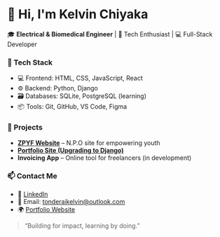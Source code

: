 # 👋 Hi, I'm Kelvin Chiyaka

🎓 **Electrical & Biomedical Engineer** | 🧠 Tech Enthusiast | 💻 Full-Stack Developer 


### 🔧 Tech Stack
- 💻 Frontend: HTML, CSS, JavaScript, React
- ⚙️ Backend: Python, Django
- 🗃️ Databases: SQLite, PostgreSQL (learning)
- 📦 Tools: Git, GitHub, VS Code, Figma


### 🚀 Projects
- **[ZPYF Website](https://zpyf.netlify.app/)** – N.P.O site for empowering youth
- **[Portfolio Site (Upgrading to Django)](https://kelvinchiyaka.netlify.app/)**
- **Invoicing App** – Online tool for freelancers (in development)

### 📫 Contact Me
- 💼 [LinkedIn](https://linkedin.com/in/kelvin-chiyaka-514b0a268)
- 📧 Email: tonderaikelvin@outlook.com
- 🌍 [Portfolio Website](https://kelvinchiyaka.info)


> “Building for impact, learning by doing.”

